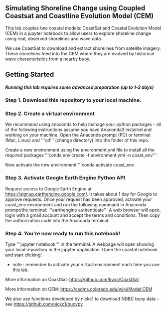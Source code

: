 ## Simulating Shoreline Change using Coupled Coastsat and Coastline Evolution Model (CEM)
This lab couples two coastal models: CoastSat and Coastal Evolution Model (CEM) in a jupyter notebook to allow users to explore shoreline change using real, observed shorelines and wave data. 

We use CoastSat to download and extract shorelines from satellite imagery.
These shorelines feed into the CEM where they are evolved by historical wave characteristics from a nearby buoy.

## Getting Started
##### Running this lab requires some advanced preparation (up to 1-2 days)
  ### Step 1. Download this repository to your local machine. 

  ### Step 2. Create a virtual environment
We recommend using anaconda to help manage your python packages - all of the following instructions assume you have Anaconda3 installed and working on your machine.
Open the Anaconda prompt (PC) or terminal (Mac, Linux) and '''cd''' (change directory) into the folder of this repo.

Create a new environment using the environment.yml file to install all the required packages
'''conda env create -f environment.yml -n coast_env'''

Now activate the new environment
'''conda activate coast_env

  ### Step 3. Activate Google Earth Engine Python API

Request access to Google Earth Engine at https://signup.earthengine.google.com/. It takes about 1 day for Google to approve requests.
Once your request has been approved, activate your coast_env environment and run the following command in Anaconda prompt/the terminal:
'''earthengine authenticate'''
A web browser will open, login with a gmail account and accept the terms and conditions. Then copy the authorization code into the Anaconda terminal.

  ### Step 4. You're now ready to run this notebook!

Type '''jupyter notebook''' in the terminal. A webpage will open showing your local repository in the jupyter application. Open the coastal notebook and start clicking!
* note : remember to activate your virtual environment each time you use this lab.


More information on CoastSat: https://github.com/kvos/CoastSat

More information on CEM: https://csdms.colorado.edu/wiki/Model:CEM

We also use functions developed by nickc1 to download NDBC buoy data - see https://github.com/nickc1/buoypy
